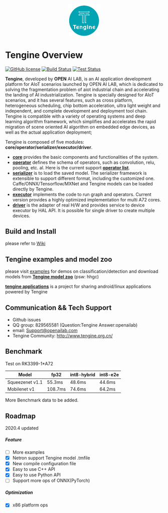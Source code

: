 <p align="center"><img width="20%" src="Tengine_main_logo.png" /></p>

# Tengine Overview

[![GitHub license](http://OAID.github.io/pics/apache_2.0.svg)](./LICENSE) [![Build Status](https://img.shields.io/github/workflow/status/OAID/Tengine/Tengine-Actions)](https://github.com/OAID/Tengine/actions?query=workflow%3ATengine-Actions) [![Test Status](https://img.shields.io/travis/OAID/Tengine/master?label=test)](https://travis-ci.org/OAID/Tengine)



**Tengine**, developed by **OPEN** AI LAB, is an AI application development platform for AIoT scenarios launched by OPEN AI LAB, which is dedicated to solving the fragmentation problem of aiot industrial chain and accelerating the landing of AI industrialization. Tengine is specially designed for AIoT scenarios, and it has several features, such as cross platform, heterogeneous scheduling, chip bottom acceleration, ultra light weight and independent, and complete development and deployment tool chain. Tengine is compatible with a variety of operating systems and deep learning algorithm framework, which simplifies and accelerates the rapid migration of scene oriented AI algorithm on embedded edge devices, as well as the actual application deployment;

Tengine is composed of five modules: **core/operator/serializer/executor/driver**.

- [**core**](core)  provides the basic components and functionalities of the system.
- [**operator**](operator)  defines the schema of operators, such as convolution, relu, pooling, etc. al. Here is the current support [**operator list**](https://github.com/OAID/Tengine/wiki/Tengine-Support-Operators-List).
- [**serializer**](serializer)  is to load the saved model. The serializer framework is extensible to support different format, including the customized one. Caffe/ONNX/Tensorflow/MXNet and Tengine models can be loaded directly by Tengine.
- [**executor**](executor)  implements the code to run graph and operators. Current version provides a highly optimized implementation for multi A72 cores.
- [**driver**](driver)  is the adapter of real H/W and provides service to device executor by HAL API. It is possible for single driver to create multiple devices.


## Build and Install
please refer to [Wiki](https://github.com/OAID/Tengine/wiki)

## Tengine examples and model zoo

please visit [examples](https://github.com/OAID/Tengine/tree/master/examples) for demos on classification/detection and download models from [**Tengine model zoo**](https://pan.baidu.com/s/1Ar9334MPeIV1eq4pM1eI-Q) (psw: hhgc)

[**tengine applications**](https://github.com/OAID/Tengine-app) is a project for sharing android/linux applications powered by Tengine  



## Communication && Tech Support
* Github issues
* QQ group: 829565581 (Question:Tengine  Answer:openailab)
* email: Support@openailab.com
* Tengine Community: http://www.tengine.org.cn/



## Benchmark

Test on RK3399-1*A72 

| Model           | fp32    | int8-hybrid | int8-e2e |
| --------------- | ------- | ----------- | -------- |
| Squeezenet v1.1 | 55.3ms  | 48.6ms      | 44.6ms   |
| Mobilenet v1    | 108.7ms | 74.6ms      | 64.2ms   |

More Benchmark data to be added.


## Roadmap

2020.4 updated

##### Feature

- [ ] More examples
- [x] Netron support Tengine model .tmfile
- [x] New compile configuration file
- [x] Easy to use C++ API
- [x] Easy to use Python API
- [ ] Support more ops of ONNX(PyTorch)

##### Optimization

- [x] x86 platform ops
